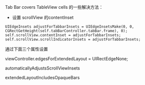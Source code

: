 Tab Bar covers TableView cells 的一些解决方法：

* 设置 scrollView 的contentInset

```
UIEdgeInsets adjustForTabbarInsets = UIEdgeInsetsMake(0, 0, CGRectGetHeight(self.tabBarController.tabBar.frame), 0);
self.scrollView.contentInset = adjustForTabbarInsets;
self.scrollView.scrollIndicatorInsets = adjustForTabbarInsets;

```

通过下面三个属性设置

viewController.edgesForExtendedLayout = UIRectEdgeNone;

automaticallyAdjustsScrollViewInsets

extendedLayoutIncludesOpaqueBars